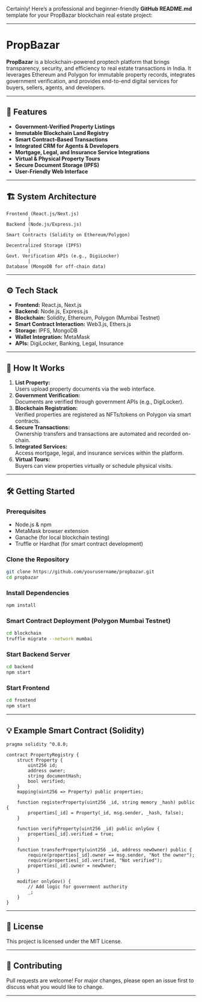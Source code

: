 Certainly! Here’s a professional and beginner-friendly **GitHub README.md** template for your PropBazar blockchain real estate project:

---

# PropBazar

**PropBazar** is a blockchain-powered proptech platform that brings transparency, security, and efficiency to real estate transactions in India. It leverages Ethereum and Polygon for immutable property records, integrates government verification, and provides end-to-end digital services for buyers, sellers, agents, and developers.

---

## 🚀 Features

- **Government-Verified Property Listings**
- **Immutable Blockchain Land Registry**
- **Smart Contract–Based Transactions**
- **Integrated CRM for Agents & Developers**
- **Mortgage, Legal, and Insurance Service Integrations**
- **Virtual & Physical Property Tours**
- **Secure Document Storage (IPFS)**
- **User-Friendly Web Interface**

---

## 🏗️ System Architecture

```
Frontend (React.js/Next.js)
        |
Backend (Node.js/Express.js)
        |
Smart Contracts (Solidity on Ethereum/Polygon)
        |
Decentralized Storage (IPFS)
        |
Govt. Verification APIs (e.g., DigiLocker)
        |
Database (MongoDB for off-chain data)
```

---

## ⚙️ Tech Stack

- **Frontend:** React.js, Next.js
- **Backend:** Node.js, Express.js
- **Blockchain:** Solidity, Ethereum, Polygon (Mumbai Testnet)
- **Smart Contract Interaction:** Web3.js, Ethers.js
- **Storage:** IPFS, MongoDB
- **Wallet Integration:** MetaMask
- **APIs:** DigiLocker, Banking, Legal, Insurance

---

## 📝 How It Works

1. **List Property:**  
   Users upload property documents via the web interface.
2. **Government Verification:**  
   Documents are verified through government APIs (e.g., DigiLocker).
3. **Blockchain Registration:**  
   Verified properties are registered as NFTs/tokens on Polygon via smart contracts.
4. **Secure Transactions:**  
   Ownership transfers and transactions are automated and recorded on-chain.
5. **Integrated Services:**  
   Access mortgage, legal, and insurance services within the platform.
6. **Virtual Tours:**  
   Buyers can view properties virtually or schedule physical visits.

---

## 🛠️ Getting Started

### Prerequisites

- Node.js & npm
- MetaMask browser extension
- Ganache (for local blockchain testing)
- Truffle or Hardhat (for smart contract development)

### Clone the Repository

```bash
git clone https://github.com/yourusername/propbazar.git
cd propbazar
```

### Install Dependencies

```bash
npm install
```

### Smart Contract Deployment (Polygon Mumbai Testnet)

```bash
cd blockchain
truffle migrate --network mumbai
```

### Start Backend Server

```bash
cd backend
npm start
```

### Start Frontend

```bash
cd frontend
npm start
```

---

## 💡 Example Smart Contract (Solidity)

```solidity
pragma solidity ^0.8.0;

contract PropertyRegistry {
    struct Property {
        uint256 id;
        address owner;
        string documentHash;
        bool verified;
    }
    mapping(uint256 => Property) public properties;

    function registerProperty(uint256 _id, string memory _hash) public {
        properties[_id] = Property(_id, msg.sender, _hash, false);
    }

    function verifyProperty(uint256 _id) public onlyGov {
        properties[_id].verified = true;
    }

    function transferProperty(uint256 _id, address newOwner) public {
        require(properties[_id].owner == msg.sender, "Not the owner");
        require(properties[_id].verified, "Not verified");
        properties[_id].owner = newOwner;
    }

    modifier onlyGov() {
        // Add logic for government authority
        _;
    }
}
```

---

## 📄 License

This project is licensed under the MIT License.

---

## 🤝 Contributing

Pull requests are welcome! For major changes, please open an issue first to discuss what you would like to change.

---

